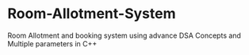 # Room-Allotment-System
Room Allotment and booking system using advance DSA Concepts and Multiple parameters in C++
